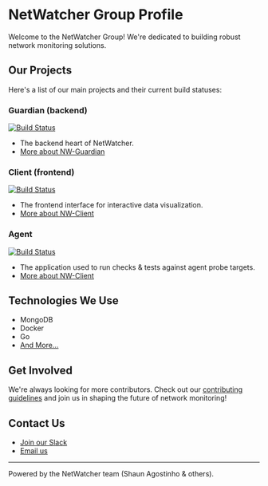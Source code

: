 # NetWatcher Group Profile

Welcome to the NetWatcher Group! We're dedicated to building robust network monitoring solutions.

## Our Projects
Here's a list of our main projects and their current build statuses:

### Guardian (backend)
[![Build Status](https://ci.example.com/status/image1)](https://ci.example.com/status/link1)
- The backend heart of NetWatcher. 
- [More about NW-Guardian](https://github.com/netwatcherio/guardian)

### Client (frontend)
[![Build Status](https://ci.example.com/status/image2)](https://ci.example.com/status/link2)
- The frontend interface for interactive data visualization.
- [More about NW-Client](https://github.com/netwatcherio/netwatcher-client)

### Agent
[![Build Status](https://ci.example.com/status/image2)](https://ci.example.com/status/link2)
- The application used to run checks & tests against agent probe targets.
- [More about NW-Client](https://github.com/netwatcherio/netwatcher-client)

## Technologies We Use
- MongoDB
- Docker
- Go
- [And More...](https://github.com/netwatcher.io)

## Get Involved
We're always looking for more contributors. Check out our [contributing guidelines](CONTRIBUTING.md) and join us in shaping the future of network monitoring!

## Contact Us
- [Join our Slack](#)
- [Email us](mailto:contact@netwatcher.io)

---

Powered by the NetWatcher team (Shaun Agostinho & others).
